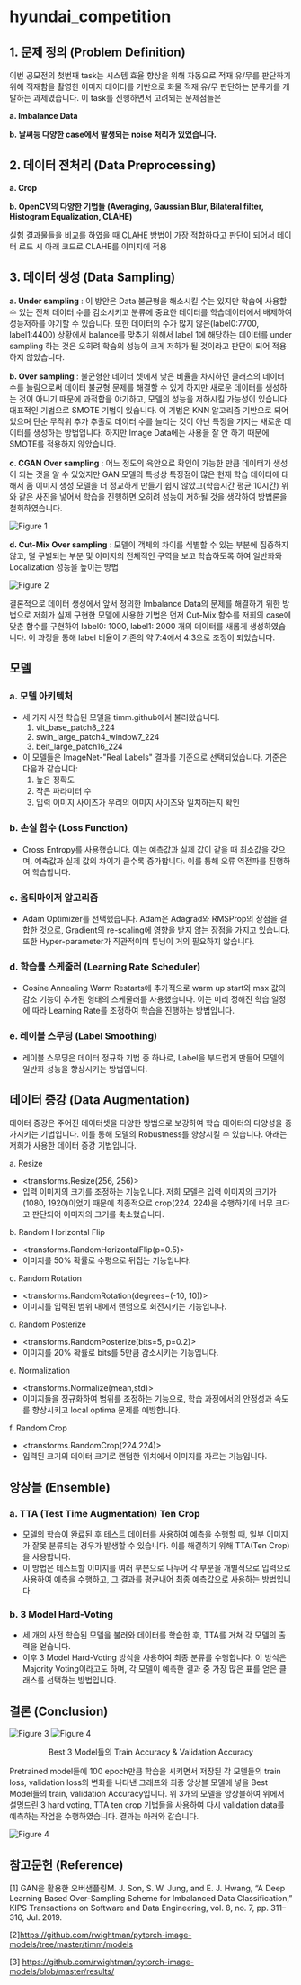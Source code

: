 # hyundai_competition


## 1. 문제 정의 (Problem Definition)

이번 공모전의 첫번째 task는 시스템 효율 향상을 위해 자동으로 적재 유/무를 판단하기 위해 적재함을 촬영한 이미지 데이터를 기반으로 화물 적재 유/무 판단하는 분류기를 개발하는 과제였습니다. 이 task를 진행하면서 고려되는 문제점들은 

**a. Imbalance Data**

**b. 날씨등 다양한 case에서 발생되는 noise 처리가 있었습니다.**

## 2. 데이터 전처리 (Data Preprocessing)

**a. Crop**

**b. OpenCV의 다양한 기법들 (Averaging, Gaussian Blur, Bilateral filter, Histogram Equalization, CLAHE)**

실험 결과물들을 비교를 하였을 때 CLAHE 방법이 가장 적합하다고 판단이 되어서 데이터 로드 시 아래 코드로 CLAHE를 이미지에 적용


## 3. 데이터 생성 (Data Sampling)

**a. Under sampling** : 이 방안은 Data 불균형을 해소시킬 수는 있지만 학습에 사용할 수 있는 전체 데이터 수를 감소시키고 분류에 중요한 데이터를 학습데이터에서 배제하여 성능저하를 야기할 수 있습니다. 또한 데이터의 수가 많지 않은(label0:7700, label1:4400) 상황에서 balance를 맞추기 위해서 label 1에 해당하는 데이터를 under sampling 하는 것은 오히려 학습의 성능이 크게 저하가 될 것이라고 판단이 되어 적용하지 않았습니다.

**b. Over sampling** : 불균형한 데이터 셋에서 낮은 비율을 차지하던 클래스의 데이터 수를 늘림으로써 데이터 불균형 문제를 해결할 수 있게 하지만 새로운 데이터를 생성하는 것이 아니기 때문에 과적합을 야기하고, 모델의 성능을 저하시킬 가능성이 있습니다. 대표적인 기법으로 SMOTE 기법이 있습니다. 이 기법은 KNN 알고리즘 기반으로 되어있으며 단순 무작위 추가 추출로 데이터 수를 늘리는 것이 아닌 특징을 가지는 새로운 데이터를 생성하는 방법입니다. 하지만 Image Data에는 사용을 잘 안 하기 때문에 SMOTE를 적용하지 않았습니다. 

**c. CGAN Over sampling** : 어느 정도의 육안으로 확인이 가능한 만큼 데이터가 생성이 되는 것을 알 수 있었지만 GAN 모델의 특성상 특징점이 많은 현재 학습 데이터에 대해서 좀 이미지 생성 모델을 더 정교하게 만들기 쉽지 않았고(학습시간 평균 10시간) 위와 같은 사진을 넣어서 학습을 진행하면 오히려 성능이 저하될 것을 생각하여 방법론을 철회하였습니다.

![Figure 1](/figure/CGAN.png)

**d. Cut-Mix Over sampling** : 모델이 객체의 차이를 식별할 수 있는 부분에 집중하지 않고, 덜 구별되는 부분 및 이미지의 전체적인 구역을 보고 학습하도록 하여 일반화와 Localization 성능을 높이는 방법

![Figure 2](/figure/custom_cutmix.png)

결론적으로 데이터 생성에서 앞서 정의한 Imbalance Data의 문제를 해결하기 위한 방법으로 저희가 실제 구현한 모델에 사용한 기법은 먼저 Cut-Mix 함수를 저희의 case에 맞춘 함수를 구현하여 label0: 1000, label1: 2000 개의 데이터를 새롭게 생성하였습니다. 이 과정을 통해 label 비율이 기존의 약 7:4에서 4:3으로 조정이 되었습니다. 


## 모델

### a. 모델 아키텍처
- 세 가지 사전 학습된 모델을 timm.github에서 불러왔습니다.
    1. vit_base_patch8_224
    2. swin_large_patch4_window7_224
    3. beit_large_patch16_224
- 이 모델들은 ImageNet-"Real Labels" 결과를 기준으로 선택되었습니다. 기준은 다음과 같습니다:
    1. 높은 정확도
    2. 작은 파라미터 수
    3. 입력 이미지 사이즈가 우리의 이미지 사이즈와 일치하는지 확인

### b. 손실 함수 (Loss Function)
- Cross Entropy를 사용했습니다. 이는 예측값과 실제 값이 같을 때 최소값을 갖으며, 예측값과 실제 값의 차이가 클수록 증가합니다. 이를 통해 오류 역전파를 진행하여 학습합니다.

### c. 옵티마이저 알고리즘
- Adam Optimizer를 선택했습니다. Adam은 Adagrad와 RMSProp의 장점을 결합한 것으로, Gradient의 re-scaling에 영향을 받지 않는 장점을 가지고 있습니다. 또한 Hyper-parameter가 직관적이며 튜닝이 거의 필요하지 않습니다.

### d. 학습률 스케줄러 (Learning Rate Scheduler)
- Cosine Annealing Warm Restarts에 추가적으로 warm up start와 max 값의 감소 기능이 추가된 형태의 스케줄러를 사용했습니다. 이는 미리 정해진 학습 일정에 따라 Learning Rate를 조정하여 학습을 진행하는 방법입니다.

### e. 레이블 스무딩 (Label Smoothing)
- 레이블 스무딩은 데이터 정규화 기법 중 하나로, Label을 부드럽게 만들어 모델의 일반화 성능을 향상시키는 방법입니다.


## 데이터 증강 (Data Augmentation)

데이터 증강은 주어진 데이터셋을 다양한 방법으로 보강하여 학습 데이터의 다양성을 증가시키는 기법입니다. 이를 통해 모델의 Robustness를 향상시킬 수 있습니다. 아래는 저희가 사용한 데이터 증강 기법입니다.

a. Resize
- <transforms.Resize(256, 256)>
- 입력 이미지의 크기를 조정하는 기능입니다. 저희 모델은 입력 이미지의 크기가 (1080, 1920)이었기 때문에 최종적으로 crop(224, 224)을 수행하기에 너무 크다고 판단되어 이미지의 크기를 축소했습니다.

b. Random Horizontal Flip
- <transforms.RandomHorizontalFlip(p=0.5)>
- 이미지를 50% 확률로 수평으로 뒤집는 기능입니다.

c. Random Rotation
- <transforms.RandomRotation(degrees=(-10, 10))>
- 이미지를 입력된 범위 내에서 랜덤으로 회전시키는 기능입니다.

d. Random Posterize
- <transforms.RandomPosterize(bits=5, p=0.2)>
- 이미지를 20% 확률로 bits를 5만큼 감소시키는 기능입니다.

e. Normalization
- <transforms.Normalize(mean,std)>
- 이미지들을 정규화하여 범위를 조정하는 기능으로, 학습 과정에서의 안정성과 속도를 향상시키고 local optima 문제를 예방합니다.

f. Random Crop
- <transforms.RandomCrop(224,224)>
- 입력된 크기의 데이터 크기로 랜덤한 위치에서 이미지를 자르는 기능입니다.


## 앙상블 (Ensemble)

### a. TTA (Test Time Augmentation) Ten Crop
- 모델의 학습이 완료된 후 테스트 데이터를 사용하여 예측을 수행할 때, 일부 이미지가 잘못 분류되는 경우가 발생할 수 있습니다. 이를 해결하기 위해 TTA(Ten Crop)을 사용합니다.
- 이 방법은 테스트할 이미지를 여러 부분으로 나누어 각 부분을 개별적으로 입력으로 사용하여 예측을 수행하고, 그 결과를 평균내어 최종 예측값으로 사용하는 방법입니다.

### b. 3 Model Hard-Voting
- 세 개의 사전 학습된 모델을 불러와 데이터를 학습한 후, TTA를 거쳐 각 모델의 출력을 얻습니다.
- 이후 3 Model Hard-Voting 방식을 사용하여 최종 분류를 수행합니다. 이 방식은 Majority Voting이라고도 하며, 각 모델이 예측한 결과 중 가장 많은 표를 얻은 클래스를 선택하는 방법입니다.


## 결론 (Conclusion)

![Figure 3](/figure/result_1.png)
![Figure 4](/figure/result_2.png)
<center>Best 3 Model들의 Train Accuracy & Validation Accuracy</center>

Pretrained model들에 100 epoch만큼 학습을 시키면서 저장된 각 모델들의 train loss, validation loss의 변화를 나타낸 그래프와 최종 앙상블 모델에 넣을 Best Model들의 train, validation Accuracy입니다. 
위 3개의 모델을 앙상블하여 위에서 설명드린 3 hard voting, TTA ten crop 기법들을 사용하여 다시 validation data를 예측하는 작업을 수행하였습니다. 결과는 아래와 같습니다. 

![Figure 4](/figure/experiment_result.png)


## 참고문헌 (Reference) 

[1] GAN을 활용한 오버샘플링M. J. Son, S. W. Jung, and E. J. Hwang, “A Deep Learning Based Over-Sampling Scheme for Imbalanced Data Classification,” KIPS Transactions on Software and Data Engineering, vol. 8, no. 7, pp. 311–316, Jul. 2019.

[2]https://github.com/rwightman/pytorch-image-models/tree/master/timm/models

[3] https://github.com/rwightman/pytorch-image-models/blob/master/results/




